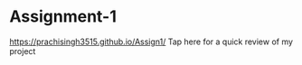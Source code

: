 ﻿# Assignment-1
https://prachisingh3515.github.io/Assign1/ Tap here for a quick review of my project
